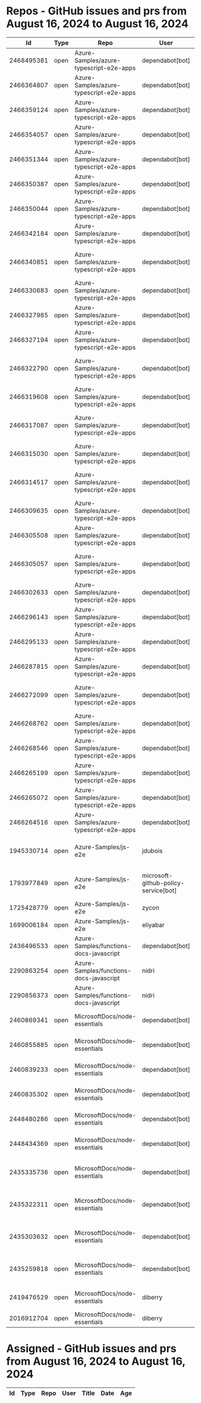 # Repos - GitHub issues and prs from August 16, 2024 to August 16, 2024
|Id|Type|Repo|User|Title|Date|Age|
|--|--|--|--|--|--|--|
|2468495381|open|Azure-Samples/azure-typescript-e2e-apps|dependabot[bot]| [Bump vite from 4.5.3 to 5.4.1 in /azure-upload-file-to-storage/app](https://api.github.com/repos/Azure-Samples/azure-typescript-e2e-apps/issues/453)|2024-08-15T17:02:43Z|1|
|2466364807|open|Azure-Samples/azure-typescript-e2e-apps|dependabot[bot]| [Bump @types/node from 18.19.44 to 22.3.0 in /api-expressjs-openapi-azuresql](https://api.github.com/repos/Azure-Samples/azure-typescript-e2e-apps/issues/451)|2024-08-14T17:06:22Z|2|
|2466359124|open|Azure-Samples/azure-typescript-e2e-apps|dependabot[bot]| [Bump @types/node from 20.14.15 to 22.3.0 in /lib-azure-sql](https://api.github.com/repos/Azure-Samples/azure-typescript-e2e-apps/issues/450)|2024-08-14T17:04:04Z|2|
|2466354057|open|Azure-Samples/azure-typescript-e2e-apps|dependabot[bot]| [Bump @types/node from 20.14.15 to 22.3.0 in /lib-util](https://api.github.com/repos/Azure-Samples/azure-typescript-e2e-apps/issues/449)|2024-08-14T17:00:57Z|2|
|2466351344|open|Azure-Samples/azure-typescript-e2e-apps|dependabot[bot]| [Bump @types/node from 18.19.44 to 22.3.0 in /api-functions-v4-upload-file](https://api.github.com/repos/Azure-Samples/azure-typescript-e2e-apps/issues/448)|2024-08-14T16:59:18Z|2|
|2466350387|open|Azure-Samples/azure-typescript-e2e-apps|dependabot[bot]| [Bump mongoose from 7.8.0 to 8.5.3 in /api-functions-v3-mongoose](https://api.github.com/repos/Azure-Samples/azure-typescript-e2e-apps/issues/447)|2024-08-14T16:58:44Z|2|
|2466350044|open|Azure-Samples/azure-typescript-e2e-apps|dependabot[bot]| [Bump @types/node from 16.18.105 to 22.3.0 in /api-functions-v3-mongoose](https://api.github.com/repos/Azure-Samples/azure-typescript-e2e-apps/issues/446)|2024-08-14T16:58:33Z|2|
|2466342184|open|Azure-Samples/azure-typescript-e2e-apps|dependabot[bot]| [Bump @types/node from 18.19.44 to 22.3.0 in /app-react-vite](https://api.github.com/repos/Azure-Samples/azure-typescript-e2e-apps/issues/445)|2024-08-14T16:54:10Z|2|
|2466340851|open|Azure-Samples/azure-typescript-e2e-apps|dependabot[bot]| [Bump @types/node from 18.19.44 to 22.3.0 in /api-expressjs-openapi-inmemory](https://api.github.com/repos/Azure-Samples/azure-typescript-e2e-apps/issues/444)|2024-08-14T16:53:19Z|2|
|2466330683|open|Azure-Samples/azure-typescript-e2e-apps|dependabot[bot]| [Bump @types/node from 18.19.44 to 22.3.0 in /api-inmemory](https://api.github.com/repos/Azure-Samples/azure-typescript-e2e-apps/issues/443)|2024-08-14T16:48:54Z|2|
|2466327985|open|Azure-Samples/azure-typescript-e2e-apps|dependabot[bot]| [Bump @types/node from 20.14.15 to 22.3.0 in /quickstarts/service-bus/ts](https://api.github.com/repos/Azure-Samples/azure-typescript-e2e-apps/issues/442)|2024-08-14T16:47:22Z|2|
|2466327194|open|Azure-Samples/azure-typescript-e2e-apps|dependabot[bot]| [Bump @types/node from 20.14.15 to 22.3.0 in /lib](https://api.github.com/repos/Azure-Samples/azure-typescript-e2e-apps/issues/441)|2024-08-14T16:46:53Z|2|
|2466322790|open|Azure-Samples/azure-typescript-e2e-apps|dependabot[bot]| [Bump @types/node from 16.18.105 to 22.3.0 in /api-functions-v4-cosmos-db-no-sql](https://api.github.com/repos/Azure-Samples/azure-typescript-e2e-apps/issues/440)|2024-08-14T16:44:19Z|2|
|2466319608|open|Azure-Samples/azure-typescript-e2e-apps|dependabot[bot]| [Bump @types/node from 16.18.105 to 22.3.0 in /api-functions-v3](https://api.github.com/repos/Azure-Samples/azure-typescript-e2e-apps/issues/439)|2024-08-14T16:42:30Z|2|
|2466317087|open|Azure-Samples/azure-typescript-e2e-apps|dependabot[bot]| [Bump @types/node from 20.14.15 to 22.3.0 in /quickstarts/azure-openai-assistants/ts](https://api.github.com/repos/Azure-Samples/azure-typescript-e2e-apps/issues/438)|2024-08-14T16:41:09Z|2|
|2466315030|open|Azure-Samples/azure-typescript-e2e-apps|dependabot[bot]| [Bump @types/node from 20.14.15 to 22.3.0 in /lib-openai](https://api.github.com/repos/Azure-Samples/azure-typescript-e2e-apps/issues/437)|2024-08-14T16:40:04Z|2|
|2466314517|open|Azure-Samples/azure-typescript-e2e-apps|dependabot[bot]| [Bump @types/node from 18.15.10 to 22.3.0 in /api-functions-v4-azure-resource-management](https://api.github.com/repos/Azure-Samples/azure-typescript-e2e-apps/issues/436)|2024-08-14T16:39:51Z|2|
|2466309635|open|Azure-Samples/azure-typescript-e2e-apps|dependabot[bot]| [Bump @types/node from 20.14.15 to 22.3.0](https://api.github.com/repos/Azure-Samples/azure-typescript-e2e-apps/issues/435)|2024-08-14T16:37:28Z|2|
|2466305508|open|Azure-Samples/azure-typescript-e2e-apps|dependabot[bot]| [Bump @types/node from 20.14.15 to 22.3.0 in /lib-storage](https://api.github.com/repos/Azure-Samples/azure-typescript-e2e-apps/issues/434)|2024-08-14T16:35:22Z|2|
|2466305057|open|Azure-Samples/azure-typescript-e2e-apps|dependabot[bot]| [Bump @types/node from 18.19.44 to 22.3.0 in /api-functions-v4-upload-file-by-trigger](https://api.github.com/repos/Azure-Samples/azure-typescript-e2e-apps/issues/433)|2024-08-14T16:35:11Z|2|
|2466302633|open|Azure-Samples/azure-typescript-e2e-apps|dependabot[bot]| [Bump @types/node from 20.14.15 to 22.3.0 in /sdk-azure-openai](https://api.github.com/repos/Azure-Samples/azure-typescript-e2e-apps/issues/432)|2024-08-14T16:34:01Z|2|
|2466296143|open|Azure-Samples/azure-typescript-e2e-apps|dependabot[bot]| [Bump @types/node from 18.19.44 to 22.3.0 in /azure-upload-file-to-storage/api](https://api.github.com/repos/Azure-Samples/azure-typescript-e2e-apps/issues/431)|2024-08-14T16:30:38Z|2|
|2466295133|open|Azure-Samples/azure-typescript-e2e-apps|dependabot[bot]| [Bump @types/node from 18.19.44 to 22.3.0 in /app-react-vite-openai-chat](https://api.github.com/repos/Azure-Samples/azure-typescript-e2e-apps/issues/430)|2024-08-14T16:30:08Z|2|
|2466287815|open|Azure-Samples/azure-typescript-e2e-apps|dependabot[bot]| [Bump @types/node from 18.19.44 to 22.3.0 in /api-functions-v4](https://api.github.com/repos/Azure-Samples/azure-typescript-e2e-apps/issues/429)|2024-08-14T16:25:42Z|2|
|2466272099|open|Azure-Samples/azure-typescript-e2e-apps|dependabot[bot]| [Bump @types/node from 18.19.44 to 22.3.0 in /api-function-v4-mongodb-mongo](https://api.github.com/repos/Azure-Samples/azure-typescript-e2e-apps/issues/428)|2024-08-14T16:16:16Z|2|
|2466268762|open|Azure-Samples/azure-typescript-e2e-apps|dependabot[bot]| [Bump @types/node from 16.18.105 to 22.3.0 in /api-functions-v4-mongoose](https://api.github.com/repos/Azure-Samples/azure-typescript-e2e-apps/issues/427)|2024-08-14T16:14:27Z|2|
|2466268546|open|Azure-Samples/azure-typescript-e2e-apps|dependabot[bot]| [Bump mongoose from 7.8.0 to 8.5.3 in /api-functions-v4-mongoose](https://api.github.com/repos/Azure-Samples/azure-typescript-e2e-apps/issues/426)|2024-08-14T16:14:19Z|2|
|2466265199|open|Azure-Samples/azure-typescript-e2e-apps|dependabot[bot]| [Bump @types/node from 18.19.44 to 22.3.0 in /api-functions-v4-triggers](https://api.github.com/repos/Azure-Samples/azure-typescript-e2e-apps/issues/425)|2024-08-14T16:12:22Z|2|
|2466265072|open|Azure-Samples/azure-typescript-e2e-apps|dependabot[bot]| [Bump @types/node from 14.18.63 to 22.3.0 in /api-functions-v3-upload-file](https://api.github.com/repos/Azure-Samples/azure-typescript-e2e-apps/issues/424)|2024-08-14T16:12:18Z|2|
|2466264516|open|Azure-Samples/azure-typescript-e2e-apps|dependabot[bot]| [Bump @types/node from 18.19.44 to 22.3.0 in /api](https://api.github.com/repos/Azure-Samples/azure-typescript-e2e-apps/issues/423)|2024-08-14T16:12:01Z|2|
|1945330714|open|Azure-Samples/js-e2e|jdubois| [This repo doesn't meet the "durable ownership minimums" for Microsoft compliance](https://api.github.com/repos/Azure-Samples/js-e2e/issues/55)|2023-10-16T14:19:48Z|305|
|1793977849|open|Azure-Samples/js-e2e|microsoft-github-policy-service[bot]| [FabricBot: Onboarding to GitOps.ResourceManagement because of FabricBot decommissioning](https://api.github.com/repos/Azure-Samples/js-e2e/issues/54)|2023-07-07T18:01:49Z|406|
|1725428779|open|Azure-Samples/js-e2e|zycon| [Method changed to beginStart](https://api.github.com/repos/Azure-Samples/js-e2e/issues/53)|2023-05-25T09:20:31Z|449|
|1699006184|open|Azure-Samples/js-e2e|eliyabar| [Update create-vm.js](https://api.github.com/repos/Azure-Samples/js-e2e/issues/52)|2023-05-07T10:47:32Z|467|
|2436496533|open|Azure-Samples/functions-docs-javascript|dependabot[bot]| [Bump fast-xml-parser from 4.3.6 to 4.4.1 in /setup/storage-table-setup](https://api.github.com/repos/Azure-Samples/functions-docs-javascript/issues/10)|2024-07-29T22:27:36Z|18|
|2290863254|open|Azure-Samples/functions-docs-javascript|nidri| [Update README.md to update references to http triggers](https://api.github.com/repos/Azure-Samples/functions-docs-javascript/issues/9)|2024-05-11T11:56:21Z|97|
|2290856373|open|Azure-Samples/functions-docs-javascript|nidri| [Update httpTriggerRoute.js to use 'context' instead of 'console' for …](https://api.github.com/repos/Azure-Samples/functions-docs-javascript/issues/8)|2024-05-11T11:47:20Z|97|
|2460869341|open|MicrosoftDocs/node-essentials|dependabot[bot]| [chore(deps-dev): bump eslint from 8.57.0 to 9.9.0 in /nodejs-http](https://api.github.com/repos/MicrosoftDocs/node-essentials/issues/162)|2024-08-12T12:30:53Z|4|
|2460855885|open|MicrosoftDocs/node-essentials|dependabot[bot]| [chore(deps-dev): bump eslint from 8.57.0 to 9.9.0 in /nodejs-files](https://api.github.com/repos/MicrosoftDocs/node-essentials/issues/161)|2024-08-12T12:24:57Z|4|
|2460839233|open|MicrosoftDocs/node-essentials|dependabot[bot]| [chore(deps-dev): bump eslint from 8.57.0 to 9.9.0 in /nodejs-intro](https://api.github.com/repos/MicrosoftDocs/node-essentials/issues/160)|2024-08-12T12:16:57Z|4|
|2460835302|open|MicrosoftDocs/node-essentials|dependabot[bot]| [chore(deps-dev): bump eslint from 9.6.0 to 9.9.0 in /nodejs-debug](https://api.github.com/repos/MicrosoftDocs/node-essentials/issues/159)|2024-08-12T12:15:11Z|4|
|2448480286|open|MicrosoftDocs/node-essentials|dependabot[bot]| [chore(deps-dev): bump husky from 9.0.10 to 9.1.4 in /nodejs-http](https://api.github.com/repos/MicrosoftDocs/node-essentials/issues/158)|2024-08-05T12:50:36Z|11|
|2448434369|open|MicrosoftDocs/node-essentials|dependabot[bot]| [chore(deps-dev): bump husky from 9.0.10 to 9.1.4 in /nodejs-files](https://api.github.com/repos/MicrosoftDocs/node-essentials/issues/157)|2024-08-05T12:28:43Z|11|
|2435335736|open|MicrosoftDocs/node-essentials|dependabot[bot]| [chore(deps-dev): bump @babel/eslint-parser from 7.24.1 to 7.25.1 in /nodejs-files](https://api.github.com/repos/MicrosoftDocs/node-essentials/issues/154)|2024-07-29T12:51:44Z|18|
|2435322311|open|MicrosoftDocs/node-essentials|dependabot[bot]| [chore(deps-dev): bump @babel/eslint-parser from 7.24.1 to 7.25.1 in /nodejs-intro](https://api.github.com/repos/MicrosoftDocs/node-essentials/issues/152)|2024-07-29T12:45:22Z|18|
|2435303632|open|MicrosoftDocs/node-essentials|dependabot[bot]| [chore(deps-dev): bump @babel/eslint-parser from 7.24.1 to 7.25.1 in /nodejs-debug](https://api.github.com/repos/MicrosoftDocs/node-essentials/issues/150)|2024-07-29T12:36:24Z|18|
|2435259818|open|MicrosoftDocs/node-essentials|dependabot[bot]| [chore(deps-dev): bump @babel/eslint-parser from 7.24.1 to 7.25.1 in /nodejs-http](https://api.github.com/repos/MicrosoftDocs/node-essentials/issues/147)|2024-07-29T12:16:13Z|18|
|2419476529|open|MicrosoftDocs/node-essentials|diberry| [Dependencies module - updates based on security work.](https://api.github.com/repos/MicrosoftDocs/node-essentials/issues/144)|2024-07-19T17:31:36Z|28|
|2016912704|open|MicrosoftDocs/node-essentials|diberry| [Best practice for updates](https://api.github.com/repos/MicrosoftDocs/node-essentials/issues/47)|2023-11-29T15:58:58Z|261|
# Assigned - GitHub issues and prs from August 16, 2024 to August 16, 2024
|Id|Type|Repo|User|Title|Date|Age|
|--|--|--|--|--|--|--|
